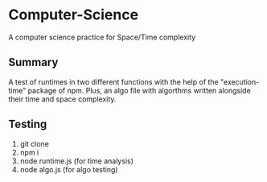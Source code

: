 # Computer-Science
A computer science practice for Space/Time complexity

## Summary
A test of runtimes in two different functions with the help of the "execution-time" package of npm. Plus, an algo file with algorthms written alongside their time and space complexity. 

## Testing
1. git clone
2. npm i
3. node runtime.js (for time analysis)
4. node algo.js (for algo testing)
